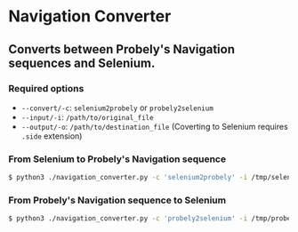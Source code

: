 # Navigation Converter

## Converts between Probely's Navigation sequences and Selenium.

### Required options

 - `--convert/-c`: `selenium2probely` or `probely2selenium`
 - `--input/-i`: `/path/to/original_file`
 - `--output/-o`: `/path/to/destination_file` (Coverting to Selenium requires `.side` extension)

### From Selenium to Probely's Navigation sequence

```sh
$ python3 ./navigation_converter.py -c 'selenium2probely' -i /tmp/selenium_testfile.side -o /tmp/probely_navigation.json
```


### From Probely's Navigation sequence to Selenium

```sh
$ python3 ./navigation_converter.py -c 'probely2selenium' -i /tmp/probely_navigation.json -o /tmp/selenium_testfile.side
```

